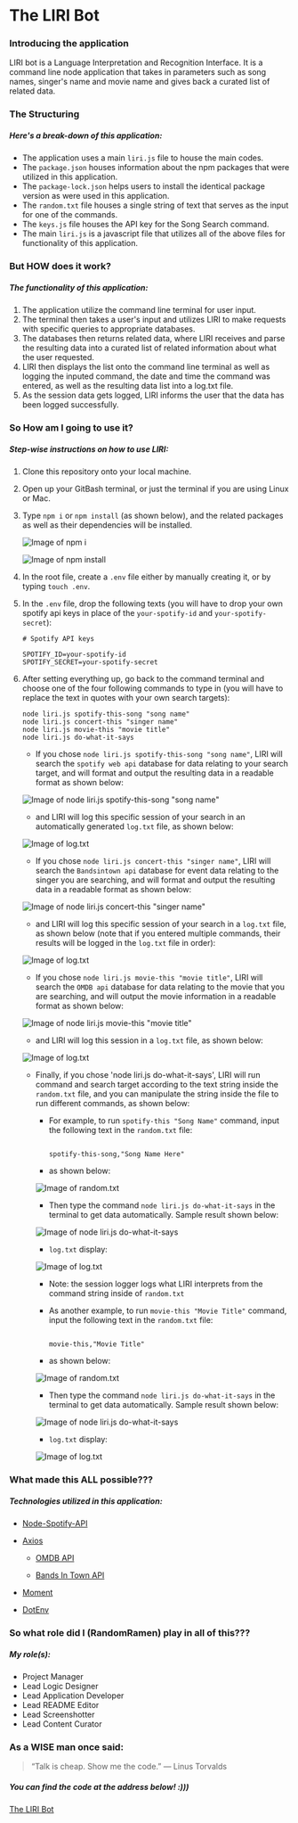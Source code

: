 # The LIRI Bot

### Introducing the application

LIRI bot is a Language Interpretation and Recognition Interface. It is a command line node application that takes in parameters such as song names, singer's name and movie name and gives back a curated list of related data.

### The Structuring

##### Here's a break-down of this application:

- The application uses a main `liri.js` file to house the main codes.
- The `package.json` houses information about the npm packages that were utilized in this application.
- The `package-lock.json` helps users to install the identical package version as were used in this application.
- The `random.txt` file houses a single string of text that serves as the input for one of the commands.
- The `keys.js` file houses the API key for the Song Search command.
- The main `liri.js` is a javascript file that utilizes all of the above files for functionality of this application.

### But HOW does it work?

##### The functionality of this application:

1. The application utilize the command line terminal for user input.
2. The terminal then takes a user's input and utilizes LIRI to make requests with specific queries to appropriate databases.
3. The databases then returns related data, where LIRI receives and parse the resulting data into a curated list of related information about what the user requested.
4. LIRI then displays the list onto the command line terminal as well as logging the inputed command, the date and time the command was entered, as well as the resulting data list into a log.txt file.
5. As the session data gets logged, LIRI informs the user that the data has been logged successfully.

### So How am I going to use it?

##### Step-wise instructions on how to use LIRI:

1. Clone this repository onto your local machine.
2. Open up your GitBash terminal, or just the terminal if you are using Linux or Mac.
3. Type `npm i` or `npm install` (as shown below), and the related packages as well as their dependencies will be installed.

    ![Image of `npm i`](/screenshots/npm-install.png)

    ![Image of `npm install`](/screenshots/npm-install2.png)

4. In the root file, create a `.env` file either by manually creating it, or by typing `touch .env`.
5. In the `.env` file, drop the following texts (you will have to drop your own spotify api keys in place of the `your-spotify-id` and `your-spotify-secret`):

    ```
    # Spotify API keys

    SPOTIFY_ID=your-spotify-id
    SPOTIFY_SECRET=your-spotify-secret

    ```
6. After setting everything up, go back to the command terminal and choose one of the four following commands to type in (you will have to replace the text in quotes with your own search targets):

    ```
    node liri.js spotify-this-song "song name"
    node liri.js concert-this "singer name"
    node liri.js movie-this "movie title"
    node liri.js do-what-it-says

    ```
    - If you chose `node liri.js spotify-this-song "song name"`, LIRI will search the `spotify web api` database for data relating to your search target, and will format and output the resulting data in a readable format as shown below:

    ![Image of `node liri.js spotify-this-song "song name"`](/screenshots/spotify-this-song.png)

    - and LIRI will log this specific session of your search in an automatically generated `log.txt` file, as shown below:

    ![Image of `log.txt`](/screenshots/log-txt-1.png)

    - If you chose `node liri.js concert-this "singer name"`, LIRI will search the `Bandsintown api` database for event data relating to the singer you are searching, and will format and output the resulting data in a readable format as shown below:

    ![Image of `node liri.js concert-this "singer name"`](/screenshots/concert-this.png)

    - and LIRI will log this specific session of your search in a `log.txt` file, as shown below (note that if you entered multiple commands, their results will be logged in the `log.txt` file in order):

    ![Image of `log.txt`](/screenshots/log-txt-2.png)

    - If you chose `node liri.js movie-this "movie title"`, LIRI will search the `OMDB api` database for data relating to the movie that you are searching, and will output the movie information in a readable format as shown below:

    ![Image of `node liri.js movie-this "movie title"`](/screenshots/movie-this.png)

    - and LIRI will log this session in a `log.txt` file, as shown below:

    ![Image of `log.txt`](/screenshots/log-txt-3.png)

    - Finally, if you chose 'node liri.js do-what-it-says', LIRI will run command and search target according to the text string inside the `random.txt` file, and you can manipulate the string inside the file to run different commands, as shown below:

      - For example, to run `spotify-this "Song Name"` command, input the following text in the `random.txt` file:
      
        ```

        spotify-this-song,"Song Name Here"

        ```

      - as shown below:

      ![Image of `random.txt`](/screenshots/random-this.png)

      - Then type the command `node liri.js do-what-it-says` in the terminal to get data automatically. Sample result shown below:

      ![Image of `node liri.js do-what-it-says`](/screenshots/auto-this.png)

      - `log.txt` display:

      ![Image of `log.txt`](/screenshots/log-txt-4.png)

      - Note: the session logger logs what LIRI interprets from the command string inside of `random.txt`

      - As another example, to run `movie-this "Movie Title"` command, input the following text in the `random.txt` file:
      
        ```

        movie-this,"Movie Title"

        ```

      - as shown below:

      ![Image of `random.txt`](/screenshots/random-this-changed.png)

      - Then type the command `node liri.js do-what-it-says` in the terminal to get data automatically. Sample result shown below:

      ![Image of `node liri.js do-what-it-says`](/screenshots/auto-this-2.png)

      - `log.txt` display:

      ![Image of `log.txt`](/screenshots/log-txt-5.png)

### What made this ALL possible???

##### Technologies utilized in this application:

- [Node-Spotify-API](https://www.npmjs.com/package/node-spotify-api)

- [Axios](https://www.npmjs.com/package/axios)

  - [OMDB API](http://www.omdbapi.com/)

  - [Bands In Town API](http://www.artists.bandsintown.com/bandsintown-api)

- [Moment](https://www.npmjs.com/package/moment)

- [DotEnv](https://www.npmjs.com/package/dotenv)

### So what role did I (RandomRamen) play in all of this???

##### My role(s):

- Project Manager
- Lead Logic Designer
- Lead Application Developer
- Lead README Editor
- Lead Screenshotter
- Lead Content Curator

### As a WISE man once said:

> “Talk is cheap. Show me the code.” 
> ― Linus Torvalds

##### You can find the code at the address below! :)))

[The LIRI Bot](https://github.com/peterztan/liri-node-app.git)